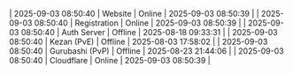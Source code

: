 | 2025-09-03 08:50:40 | Website | Online | 2025-09-03 08:50:39 |
| 2025-09-03 08:50:40 | Registration | Online | 2025-09-03 08:50:39 |
| 2025-09-03 08:50:40 | Auth Server | Offline | 2025-08-18 09:33:31 |
| 2025-09-03 08:50:40 | Kezan (PvE) | Offline | 2025-08-03 17:58:02 |
| 2025-09-03 08:50:40 | Gurubashi (PvP) | Offline | 2025-08-23 21:44:06 |
| 2025-09-03 08:50:40 | Cloudflare | Online | 2025-09-03 08:50:39 |
